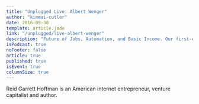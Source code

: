 ```yaml
---
title: "Unplugged Live: Albert Wenger"
author: "kimmai-cutler"
date: 2016-09-30
template: article.jade
link: "/unplugged/live-albert-wenger"
description: "Future of Jobs, Automation, and Basic Income. Our first-ever Roundtable."
isPodcast: true
noFooter: false
article: true
published: true
isEvent: true
columnSize: true
---
```


<p>
  Reid Garrett Hoffman is an American internet entrepreneur, venture capitalist and author.
</p>
